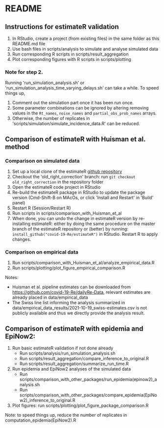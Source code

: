 # README

## Instructions for estimateR validation

1. In RStudio, create a project (from existing files) in the same folder as this README.md file
2. Use bash files in scripts/analysis to simulate and analyse simulated data
3. Run corresponding R scripts in scripts/result_aggregation
4. Plot corresponding figures with R scripts in scripts/plotting

### Note for step 2.
Running 'run_simulation_analysis.sh' or 'run_simulation_analysis_time_varying_delays.sh'
can take a while. To speed things up,
1. Comment out the simulation part once it has been run once.
2. Some parameter combinations can be ignored by altering removing values in
    the `Rt_names`, `noise_names` and `partial_obs_prob_names` arrays.
3. Otherwise, the number of replicates in 'scripts/simulation/simulate_incidence_data.R'
can be reduced.


## Comparison of estimateR with Huisman et al. method

### Comparison on simulated data
1. Set up a local clone of the estimateR [github repository](https://github.com/covid-19-Re/estimateR)
2. Checkout the 'old_right_correction' branch: run `git checkout old_right_correction` in the repository folder
3. Open the estimateR code project in RStudio
4. Re-build the estimateR package in RStudio to update the package version
   (Cmd-Shift-B on MAcOs, or click 'Install and Restart' in 'Build' panel)
5. Restart R (Session/Restart R)
6. Run scripts in scripts/comparison_with_Huisman_et_al
7. When done, you can undo the change in estimateR version by re-installing estimateR:
    either by doing the same procedure on the master branch of the estimateR repository
    or (better) by running: `install_github("covid-19-Re/estimateR")` in RStudio.
    Restart R to apply changes.

### Comparison on empirical data
1. Run scripts/comparison_with_Huisman_et_al/analyze_empirical_data.R
2. Run scripts/plotting/plot_figure_empirical_comparison.R

Notes:
  - Huisman et al. pipeline estimates can be downloaded from https://github.com/covid-19-Re/dailyRe-Data,
  relevant estimates are already placed in data/empirical_data
  - The Swiss line list informing the analysis summarized in
data/empirical_data_results/2021-10-19_swiss-estimates.csv is not publicly available
and thus we directly provide the analysis result.

## Comparison of estimateR with epidemia and EpiNow2:
1. Run basic estimateR validation if not done already
    - Run scripts/analysis/run_simulation_analysis.sh
    - Run scripts/result_aggregation/compare_inference_to_original.R
    - Run scripts/result_aggregation/summarize_run_time.R
2. Run epidemia and EpiNow2 analyses of the simulated data
    - Run scripts/comparison_with_other_packages/run_epidemia(epinow2)_analysis.sh
    - Run scripts/comparison_with_other_packages/compare_epidemia(EpiNow2)_inference_to_original.R
3. Plot figures: run scripts/plotting/plot_figure_package_comparison.R

Note: to speed things up, reduce the number of replicates in computation_epidemia(EpiNow2).R
